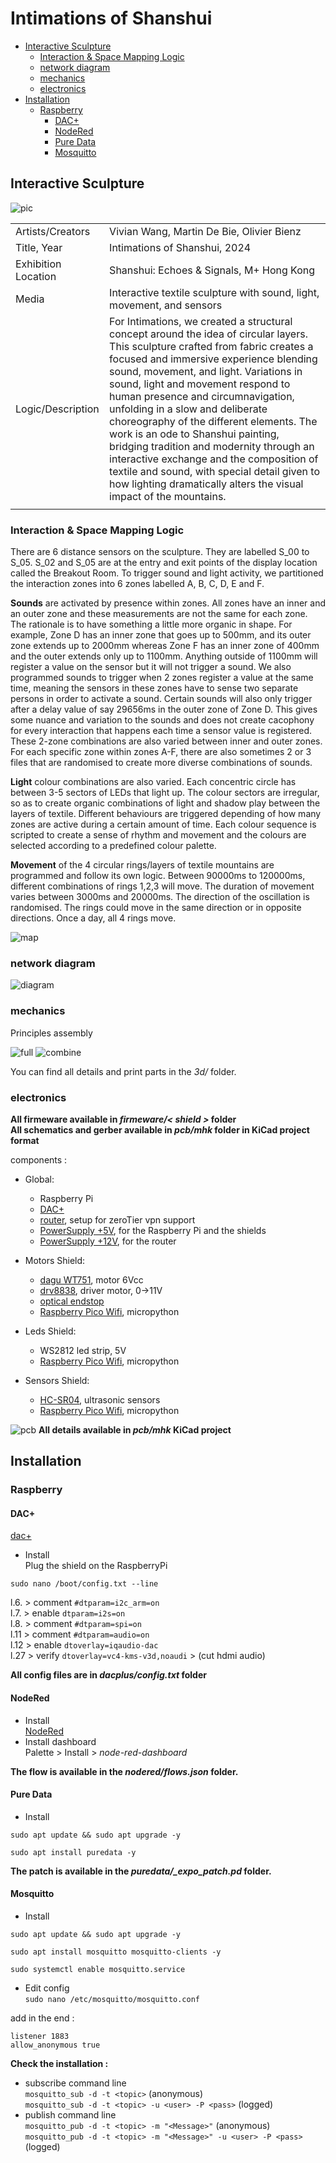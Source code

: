 # Intimations of Shanshui

<!-- TOC -->
- [Interactive Sculpture](#interactive-sculpture)
  - [Interaction & Space Mapping Logic](#interaction--space-mapping-logic)
  - [network diagram](#network-diagram)
  - [mechanics](#mechanics)
  - [electronics](#electronics)
- [Installation](#installation)
  - [Raspberry](#raspberry)
    - [DAC+](#dac)
    - [NodeRed](#nodered)
    - [Pure Data](#pure-data)
    - [Mosquitto](#mosquitto)
<!-- /TOC -->

## Interactive Sculpture

![pic](img/ex.jpg)

|||
|--|--|
|Artists/Creators|Vivian Wang, Martin De Bie, Olivier Bienz|
|Title, Year|Intimations of Shanshui, 2024|
|Exhibition Location|Shanshui: Echoes & Signals, M+ Hong Kong|
|Media|Interactive textile sculpture with sound, light, movement, and sensors|
|Logic/Description|For Intimations, we created a structural concept around the idea of circular layers. This sculpture crafted from fabric creates a focused and immersive experience blending sound, movement, and light. Variations in sound, light and movement respond to human presence and circumnavigation, unfolding in a slow and deliberate choreography of the different elements. The work is an ode to Shanshui painting, bridging tradition and modernity through an interactive exchange and the composition of textile and sound, with special detail given to how lighting dramatically alters the visual impact of the mountains.|
|||

### Interaction & Space Mapping Logic

There are 6 distance sensors on the sculpture. They are labelled S_00 to S_05. S_02 and S_05 are at the entry and exit points of the display location called the Breakout Room. To trigger sound and light activity, we partitioned the interaction zones into 6 zones labelled A, B, C, D, E and F.

**Sounds** are activated by presence within zones. All zones have an inner and an outer zone and these measurements are not the same for each zone. The rationale is to have something a little more organic in shape. For example, Zone D has an inner zone that goes up to 500mm, and its outer zone extends up to 2000mm whereas Zone F has an inner zone of 400mm and the outer extends only up to 1100mm. Anything outside of 1100mm will register a value on the sensor but it will not trigger a sound. We also programmed sounds to trigger when 2 zones register a value at the same time, meaning the sensors in these zones have to sense two separate persons in order to activate a sound. Certain sounds will also only trigger after a delay value of say 29656ms in the outer zone of Zone D. This gives some nuance and variation to the sounds and does not create cacophony for every interaction that happens each time a sensor value is registered. These 2-zone combinations are also varied between inner and outer zones. For each specific zone within zones A-F, there are also sometimes 2 or 3 files that are randomised to create more diverse combinations of sounds.

**Light** colour combinations are also varied. Each concentric circle has between 3-5 sectors of LEDs that light up. The colour sectors are irregular, so as to create organic combinations of light and shadow play between the layers of textile. Different behaviours are triggered depending of how many zones are active during a certain amount of time. Each colour sequence is scripted to create a sense of rhythm and movement and the colours are selected according to a predefined colour palette.

**Movement** of the 4 circular rings/layers of textile mountains are programmed and follow its own logic. Between 90000ms to 120000ms, different combinations of rings 1,2,3 will move. The duration of movement varies between 3000ms and 20000ms. The direction of the oscillation is randomised. The rings could move in the same direction or in opposite directions. Once a day, all 4 rings move.

![map](img/map.jpg)

### network diagram

![diagram](img/diagram.jpg)

### mechanics

Principles assembly

![full](img/_3d/01.png)
![combine](img/_3d/_combine.jpg)

You can find all details and print parts in the *3d/* folder.

### electronics

**All firmeware available in *firmeware/< shield >* folder**\
**All schematics and gerber available in *pcb/mhk* folder in KiCad project format**

components :
- Global:
  - Raspberry Pi
  - [DAC+](https://www.raspberrypi.com/products/dac-plus/)
  - [router](https://www.gl-inet.com/products/gl-b1300/), setup for zeroTier vpn support
  - [PowerSupply +5V](https://www.meanwell.fr/ac-dc-ultra-slim-din-rail-power-supply-input-range-hdr--30--5), for the Raspberry Pi and the shields
  - [PowerSupply +12V](https://www.meanwell.fr/ac-dc-ultra-slim-din-rail-power-supply-input-range-hdr--30--12), for the router

- Motors Shield:
  - [dagu WT751](https://www.gotronic.fr/art-motoreducteur-wt751-17751.htm), motor 6Vcc
  - [drv8838](https://www.pololu.com/product/2990), driver motor, 0→11V
  - [optical endstop](https://www.amazon.fr/GeeekPi-Optical-Endstop-Photoelectric-imprimante/dp/B086P7XHJ2/ref=sr_1_7?__mk_fr_FR=%C3%85M%C3%85%C5%BD%C3%95%C3%91&crid=303ZPGFLA8E0W&keywords=optical+switch&qid=1706533943&sprefix=optical+switch%2Caps%2C99&sr=8-7)
  - [Raspberry Pico Wifi](https://www.raspberrypi.com/products/raspberry-pi-pico/), micropython

- Leds Shield:
  - WS2812 led strip, 5V
  - [Raspberry Pico Wifi](https://www.raspberrypi.com/products/raspberry-pi-pico/), micropython

- Sensors Shield:
  - [HC-SR04](https://www.gotronic.fr/art-module-de-detection-us-hc-sr04-20912.htm), ultrasonic sensors
  - [Raspberry Pico Wifi](https://www.raspberrypi.com/products/raspberry-pi-pico/), micropython


![pcb](img/pcbs.jpg)
**All details available in *pcb/mhk* KiCad project**

## Installation

### Raspberry

#### DAC+

[dac+](https://www.raspberrypi.com/products/dac-plus/)

* Install \
  Plug the shield on the RaspberryPi

`sudo nano /boot/config.txt --line`

l.6. > comment `#dtparam=i2c_arm=on`\
l.7. > enable `dtparam=i2s=on`\
l.8. > comment `#dtparam=spi=on`\
l.11 > comment `#dtparam=audio=on`\
l.12 > enable `dtoverlay=iqaudio-dac`\
l.27 > verify `dtoverlay=vc4-kms-v3d,noaudi` > (cut hdmi audio)

**All config files are in *dacplus/config.txt* folder**

#### NodeRed

* Install \
  [NodeRed](https://nodered.org/docs/getting-started/raspberrypi)
* Install dashboard \
  Palette > Install > *node-red-dashboard*

**The flow is available in the *nodered/flows.json* folder.**

#### Pure Data

* Install

```
sudo apt update && sudo apt upgrade -y

sudo apt install puredata -y
```

**The patch is available in the *puredata/_expo_patch.pd* folder.**

#### Mosquitto

* Install

```
sudo apt update && sudo apt upgrade -y

sudo apt install mosquitto mosquitto-clients -y

sudo systemctl enable mosquitto.service
```

* Edit config \
  `sudo nano /etc/mosquitto/mosquitto.conf`

add in the end :

```
listener 1883
allow_anonymous true
```

**Check the installation :**
* subscribe command line \
  `mosquitto_sub -d -t <topic>` (anonymous)\
  `mosquitto_sub -d -t <topic> -u <user> -P <pass>` (logged)
* publish command line \
  `mosquitto_pub -d -t <topic> -m "<Message>"` (anonymous)\
  `mosquitto_pub -d -t <topic> -m "<Message>" -u <user> -P <pass>` (logged)